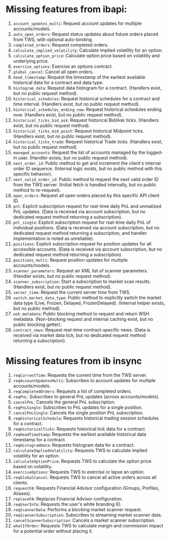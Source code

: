 # Missing features from ibapi:
1.  `account_updates_multi`: Request account updates for multiple accounts/models.
2.  `auto_open_orders`: Request status updates about future orders placed from TWS, with optional auto-binding.
3.  `completed_orders`: Request completed orders.
4.  `calculate_implied_volatility`: Calculate implied volatility for an option.
5.  `calculate_option_price`: Calculate option price based on volatility and underlying price.
6.  `exercise_options`: Exercise an options contract.
7.  `global_cancel`: Cancel all open orders.
8.  `head_timestamp`: Request the timestamp of the earliest available historical data for a contract and data type.
9.  `histogram_data`: Request data histogram for a contract. (Handlers exist, but no public request method).
10. `historical_schedules`: Request historical schedules for a contract and time interval. (Handlers exist, but no public request
method).
11. `historical_schedules_ending_now`: Request historical schedules ending now. (Handlers exist, but no public request method).
12. `historical_ticks_bid_ask`: Request historical Bid/Ask ticks. (Handlers exist, but no public request method).
13. `historical_ticks_mid_point`: Request historical Midpoint ticks. (Handlers exist, but no public request method).
14. `historical_ticks_trade`: Request historical Trade ticks. (Handlers exist, but no public request method).
15. `managed_accounts`: Request the list of accounts managed by the logged-in user. (Handler exists, but no public request method).
16. `next_order_id`: Public method to get and increment the client's internal order ID sequence. (Internal logic exists, but no
public method with this specific behavior).
17. `next_valid_order_id`: Public method to request the next valid order ID from the TWS server. (Initial fetch is handled
internally, but no public method to re-request).
18. `open_orders`: Request all open orders placed by this specific API client ID.
19. `pnl`: Explicit subscription request for real-time daily PnL and unrealized PnL updates. (Data is received via account
subscription, but no dedicated request method returning a subscription).
20. `pnl_single`: Explicit subscription request for real-time daily PnL of individual positions. (Data is received via account
subscription, but no dedicated request method returning a subscription, and handler implementation is noted as unreliable).
21. `positions`: Explicit subscription request for position updates for all accessible accounts. (Data is received via account
subscription, but no dedicated request method returning a subscription).
22. `positions_multi`: Request position updates for multiple accounts/models.
23. `scanner_parameters`: Request an XML list of scanner parameters. (Handler exists, but no public request method).
24. `scanner_subscription`: Start a subscription to market scan results. (Handlers exist, but no public request method).
25. `server_time`: Request the current server time from TWS.
26. `switch_market_data_type`: Public method to explicitly switch the market data type (Live, Frozen, Delayed, FrozenDelayed).
(Internal helper exists, but no public method).
27. `wsh_metadata`: Public blocking method to request and return WSH metadata. (Non-blocking request and internal caching exist, but
no public blocking getter).
28. `contract_news`: Request real-time contract-specific news. (Data is received via market data tick, but no dedicated request
method returning a subscription).

# Missing features from ib insync
1.  `reqCurrentTime`: Requests the current time from the TWS server.
2.  `reqAccountUpdatesMulti`: Subscribes to account updates for multiple accounts/models.
3.  `reqCompletedOrders`: Requests a list of completed orders.
4.  `reqPnL`: Subscribes to general PnL updates (across accounts/models).
5.  `cancelPnL`: Cancels the general PnL subscription.
6.  `reqPnLSingle`: Subscribes to PnL updates for a single position.
7.  `cancelPnLSingle`: Cancels the single position PnL subscription.
8.  `reqHistoricalSchedule`: Requests historical trading session schedules for a contract.
9.  `reqHistoricalTicks`: Requests historical tick data for a contract.
10. `reqHeadTimeStamp`: Requests the earliest available historical data timestamp for a contract.
11. `reqHistogramData`: Requests histogram data for a contract.
12. `calculateImpliedVolatility`: Requests TWS to calculate implied volatility for an option.
13. `calculateOptionPrice`: Requests TWS to calculate the option price based on volatility.
14. `exerciseOptions`: Requests TWS to exercise or lapse an option.
15. `reqGlobalCancel`: Requests TWS to cancel all active orders across all clients.
16. `requestFA`: Requests Financial Advisor configuration (Groups, Profiles, Aliases).
17. `replaceFA`: Replaces Financial Advisor configuration.
18. `reqUserInfo`: Requests the user's white branding ID.
19. `reqScannerData`: Performs a blocking market scanner request.
20. `reqScannerSubscription`: Subscribes to streaming market scanner data.
21. `cancelScannerSubscription`: Cancels a market scanner subscription.
22. `whatIfOrder`: Requests TWS to calculate margin and commission impact for a potential order without placing it.
